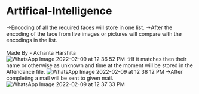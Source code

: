 # Artifical-Intelligence
->Encoding of all the required faces will store in one list.
->After the encoding of the face from live images or pictures will compare with the encodings in the list.<br><br>
Made By - Achanta Harshita
![WhatsApp Image 2022-02-09 at 12 36 52 PM](https://user-images.githubusercontent.com/90109647/153333107-9ab23f40-8fe7-4c48-8d1b-5384fc73bc79.jpeg)
->If it matches then their name or otherwise as unknown and time at the moment will be stored in the Attendance file.
![WhatsApp Image 2022-02-09 at 12 38 12 PM](https://user-images.githubusercontent.com/90109647/153333163-ee18bcb2-06ac-41de-8248-d35c3f2190e7.jpeg)
->After completing a mail will be sent to given mail.
![WhatsApp Image 2022-02-09 at 12 37 33 PM](https://user-images.githubusercontent.com/90109647/153247713-76c74147-ea4f-4768-a262-2b52ce8a7ab3.jpeg)
